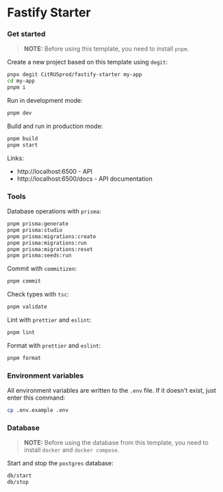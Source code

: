 # Fastify Starter

### Get started

> **NOTE:** Before using this template, you need to install `pnpm`.

Create a new project based on this template using `degit`:

```sh
pnpx degit CitRUSprod/fastify-starter my-app
cd my-app
pnpm i
```

Run in development mode:

```sh
pnpm dev
```

Build and run in production mode:

```sh
pnpm build
pnpm start
```

Links:

-   http://localhost:6500 - API
-   http://localhost:6500/docs - API documentation

### Tools

Database operations with `prisma`:

```sh
pnpm prisma:generate
pnpm prisma:studio
pnpm prisma:migrations:create
pnpm prisma:migrations:run
pnpm prisma:migrations:reset
pnpm prisma:seeds:run
```

Commit with `commitizen`:

```sh
pnpm commit
```

Check types with `tsc`:

```sh
pnpm validate
```

Lint with `prettier` and `eslint`:

```sh
pnpm lint
```

Format with `prettier` and `eslint`:

```sh
pnpm format
```

### Environment variables

All environment variables are written to the `.env` file. If it doesn't exist, just enter this command:

```sh
cp .env.example .env
```

### Database

> **NOTE:** Before using the database from this template, you need to install `docker` and `docker compose`.

Start and stop the `postgres` database:

```sh
db/start
db/stop
```

